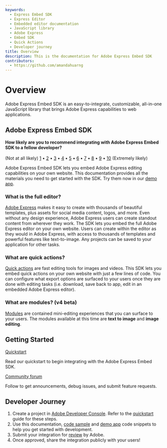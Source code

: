 ```yaml
---
keywords:
  - Express Embed SDK
  - Express Editor
  - Embedded editor documentation
  - JavaScript library
  - Adobe Express
  - Embed SDK
  - Quick Actions
  - Developer journey
title: Overview
description: This is the documentation for Adobe Express Embed SDK
contributors:
  - https://github.com/amandahuarng
---
```

<Hero slots="heading, text" background="rgb(138, 43, 226)"/>

# Overview

Adobe Express Embed SDK is an easy-to-integrate, customizable, all-in-one JavaScript library that brings Adobe Express capabilities to web applications.

## Adobe Express Embed SDK

<InlineAlert slots="text" />

**How likely are you to recommend integrating with Adobe Express Embed SDK to a fellow developer?** <br /><br />
(Not at all likely) [1](https://survey.adobe.com/jfe/form/SV_aaXJ0tEVSEIqFbo?Q_PopulateResponse=%7B%22QID42%22:%221%22%7D&Source=documentation) • [2️](https://survey.adobe.com/jfe/form/SV_aaXJ0tEVSEIqFbo?Q_PopulateResponse=%7B%22QID42%22:%222%22%7D&Source=documentation) • [3️](https://survey.adobe.com/jfe/form/SV_aaXJ0tEVSEIqFbo?Q_PopulateResponse=%7B%22QID42%22:%223%22%7D&Source=documentation) • [4️](https://survey.adobe.com/jfe/form/SV_aaXJ0tEVSEIqFbo?Q_PopulateResponse=%7B%22QID42%22:%224%22%7D&Source=documentation) • [5️](https://survey.adobe.com/jfe/form/SV_aaXJ0tEVSEIqFbo?Q_PopulateResponse=%7B%22QID42%22:%225%22%7D&Source=documentation) • [6️](https://survey.adobe.com/jfe/form/SV_aaXJ0tEVSEIqFbo?Q_PopulateResponse=%7B%22QID42%22:%226%22%7D&Source=documentation) • [7️](https://survey.adobe.com/jfe/form/SV_aaXJ0tEVSEIqFbo?Q_PopulateResponse=%7B%22QID42%22:%227%22%7D&Source=documentation) • [8️](https://survey.adobe.com/jfe/form/SV_aaXJ0tEVSEIqFbo?Q_PopulateResponse=%7B%22QID42%22:%228%22%7D&Source=documentation) • [9️](https://survey.adobe.com/jfe/form/SV_aaXJ0tEVSEIqFbo?Q_PopulateResponse=%7B%22QID42%22:%229%22%7D&Source=documentation) • [10](https://survey.adobe.com/jfe/form/SV_aaXJ0tEVSEIqFbo?Q_PopulateResponse=%7B%22QID42%22:%2210%22%7D&Source=documentation) (Extremely likely)

Adobe Express Embed SDK lets you embed Adobe Express editing capabilities on your own website. This documentation provides all the materials you need to get started with the SDK. Try them now in our [demo app](https://demo.expressembed.com/).

### What is the full editor?

[Adobe Express](https://adobe.com/express) makes it easy to create with thousands of beautiful templates, plus assets for social media content, logos, and more. Even without any design experience, Adobe Express users can create standout content from wherever they work. The SDK lets you embed the full Adobe Express editor on your own website. Users can create within the editor as they would in Adobe Express, with access to thousands of templates and powerful features like text-to-image. Any projects can be saved to your application for other tasks.

### What are quick actions?

[Quick actions](https://www.adobe.com/express/feature/quick-actions) are fast editing tools for images and videos. This SDK lets you embed quick actions on your own website with just a few lines of code. You can configure what export options are surfaced to your users once they are done with editing tasks (i.e. download, save back to app, edit in an embedded Adobe Express editor).

### What are modules? (v4 beta)

[Modules](../guides/modules/index.md) are contained mini-editing experiences that you can surface to your users. The modules available at this time are **text to image** and **image editing**.

## Getting Started

<DiscoverBlock slots="link, text"/>

[Quickstart](./quickstart/index.md)

Read our quickstart to begin integrating with the Adobe Express Embed SDK.

<DiscoverBlock slots="link, text"/>

[Community forum](https://community.adobe.com/t5/adobe-express-embed-sdk/ct-p/ct-express-embed-sdk?page=1&sort=latest_replies&lang=all&tabid=all)

Follow to get announcements, debug issues, and submit feature requests.

## Developer Journey

1. Create a project in [Adobe Developer Console](https://adobe.io/console). Refer to the [quickstart](./quickstart/index.md) guide for these steps.
2. Use this documentation, [code sample](https://github.com/AdobeDocs/cc-everywhere/tree/main/v4-sample/sample.md) and [demo app](https://demo.expressembed.com/) code snippets to help you get started with development.
3. Submit your integration for [review](./review/index.md) by Adobe.
4. Once approved, share the integration publicly with your users!
